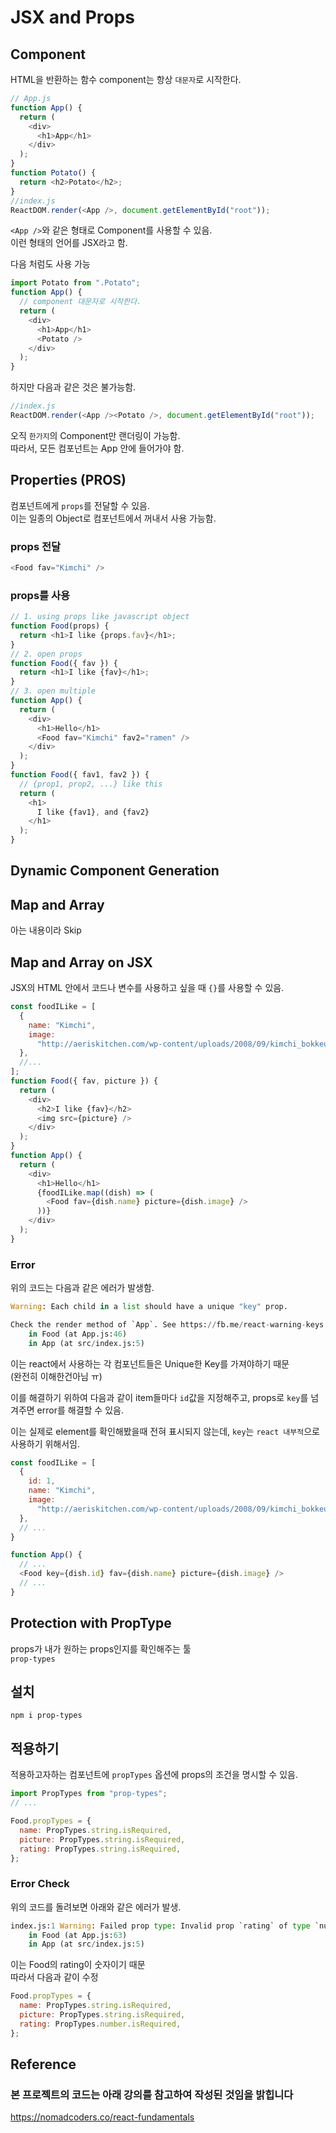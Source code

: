 # JSX and Props

## Component

HTML을 반환하는 함수
component는 항상 `대문자`로 시작한다.

```javascript
// App.js
function App() {
  return (
    <div>
      <h1>App</h1>
    </div>
  );
}
function Potato() {
  return <h2>Potato</h2>;
}
//index.js
ReactDOM.render(<App />, document.getElementById("root"));
```

`<App />`와 같은 형태로 Component를 사용할 수 있음.  
이런 형태의 언어를 JSX라고 함.

다음 처럼도 사용 가능

```javascript
import Potato from ".Potato";
function App() {
  // component 대문자로 시작한다.
  return (
    <div>
      <h1>App</h1>
      <Potato />
    </div>
  );
}
```

하지만 다음과 같은 것은 불가능함.

```javascript
//index.js
ReactDOM.render(<App /><Potato />, document.getElementById("root"));
```

오직 `한가지`의 Component만 랜더링이 가능함.  
따라서, 모든 컴포넌트는 App 안에 들어가야 함.

## Properties (PROS)

컴포넌트에게 `props`를 전달할 수 있음.  
이는 일종의 Object로 컴포넌트에서 꺼내서 사용 가능함.

### props 전달

```javascript
<Food fav="Kimchi" />
```

### props를 사용

```javascript
// 1. using props like javascript object
function Food(props) {
  return <h1>I like {props.fav}</h1>;
}
// 2. open props
function Food({ fav }) {
  return <h1>I like {fav}</h1>;
}
// 3. open multiple
function App() {
  return (
    <div>
      <h1>Hello</h1>
      <Food fav="Kimchi" fav2="ramen" />
    </div>
  );
}
function Food({ fav1, fav2 }) {
  // {prop1, prop2, ...} like this
  return (
    <h1>
      I like {fav1}, and {fav2}
    </h1>
  );
}
```

## Dynamic Component Generation

## Map and Array

아는 내용이라 Skip

## Map and Array on JSX

JSX의 HTML 안에서 코드나 변수를 사용하고 싶을 때 `{}`를 사용할 수 있음.

```javascript
const foodILike = [
  {
    name: "Kimchi",
    image:
      "http://aeriskitchen.com/wp-content/uploads/2008/09/kimchi_bokkeumbap_02-.jpg",
  },
  //...
];
function Food({ fav, picture }) {
  return (
    <div>
      <h2>I like {fav}</h2>
      <img src={picture} />
    </div>
  );
}
function App() {
  return (
    <div>
      <h1>Hello</h1>
      {foodILike.map((dish) => (
        <Food fav={dish.name} picture={dish.image} />
      ))}
    </div>
  );
}
```

### Error

위의 코드는 다음과 같은 에러가 발생함.

```python
Warning: Each child in a list should have a unique "key" prop.

Check the render method of `App`. See https://fb.me/react-warning-keys for more information.
    in Food (at App.js:46)
    in App (at src/index.js:5)
```

이는 react에서 사용하는 각 컴포넌트들은 Unique한 Key를 가져야하기 때문  
(완전히 이해한건아님 ㅠ)

이를 해결하기 위하여 다음과 같이 item들마다 `id`값을 지정해주고, props로 `key`를 넘겨주면 error를 해결할 수 있음.

이는 실제로 element를 확인해봤을때 전혀 표시되지 않는데, `key`는 `react 내부적`으로 사용하기 위해서임.

```javascript
const foodILike = [
  {
    id: 1,
    name: "Kimchi",
    image:
      "http://aeriskitchen.com/wp-content/uploads/2008/09/kimchi_bokkeumbap_02-.jpg",
  },
  // ...
}

function App() {
  // ...
  <Food key={dish.id} fav={dish.name} picture={dish.image} />
  // ...
}
```

## Protection with PropType

props가 내가 원하는 props인지를 확인해주는 툴  
`prop-types`

## 설치

```console
npm i prop-types
```

## 적용하기

적용하고자하는 컴포넌트에 `propTypes` 옵션에 props의 조건을 명시할 수 있음.

```javascript
import PropTypes from "prop-types";
// ...

Food.propTypes = {
  name: PropTypes.string.isRequired,
  picture: PropTypes.string.isRequired,
  rating: PropTypes.string.isRequired,
};
```

### Error Check

위의 코드를 돌려보면 아래와 같은 에러가 발생.

```python
index.js:1 Warning: Failed prop type: Invalid prop `rating` of type `number` supplied to `Food`, expected `string`.
    in Food (at App.js:63)
    in App (at src/index.js:5)
```

이는 Food의 rating이 숫자이기 때문  
따라서 다음과 같이 수정

```javascript
Food.propTypes = {
  name: PropTypes.string.isRequired,
  picture: PropTypes.string.isRequired,
  rating: PropTypes.number.isRequired,
};
```

## Reference

### 본 프로젝트의 코드는 아래 강의를 참고하여 작성된 것임을 밝힙니다

<https://nomadcoders.co/react-fundamentals>
